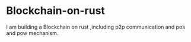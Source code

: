 # Blockchain-on-rust
I am building a Blockchain on rust ,including p2p communication and pos and pow mechanism.
